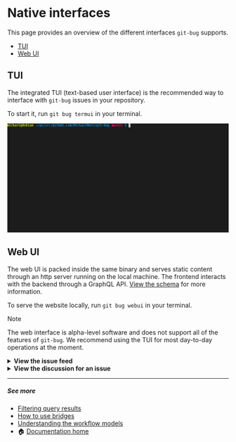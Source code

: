 # Native interfaces

This page provides an overview of the different interfaces `git-bug` supports.

<!-- mdformat-toc start --slug=github --maxlevel=4 --minlevel=2 -->

- [TUI](#tui)
- [Web UI](#web-ui)

<!-- mdformat-toc end -->

## TUI<a name="tui"></a>

The integrated TUI (text-based user interface) is the recommended way to
interface with `git-bug` issues in your repository.

To start it, run `git bug termui` in your terminal.

![TUI recording](../assets/tui-recording.gif)

## Web UI<a name="web-ui"></a>

The web UI is packed inside the same binary and serves static content through an
http server running on the local machine. The frontend interacts with the
backend through a GraphQL API. [View the schema][gql-schema] for more
information.

To serve the website locally, run `git bug webui` in your terminal.

> [!NOTE]
> The web interface is alpha-level software and does not support all of the
> features of `git-bug`. We recommend using the TUI for most day-to-day
> operations at the moment.

<details>
<summary><strong>View the issue feed</strong></summary>
<center> <img
  alt="An example of viewing the issue feed in the web interface"
  src="../assets/web-screenshot-feed.png"
  width="880"
/></center>
</details>

<details>
<summary><strong>View the discussion for an issue</strong></summary>
<center><img
  alt="An example of viewing the discussion for an issue in the web interface"
  src="../assets/web-screenshot-comments.png"
  width="880"
/></center>
</details>

______________________________________________________________________

##### See more

- [Filtering query results][docs/usage/filter]
- [How to use bridges][docs/usage/bridges]
- [Understanding the workflow models][docs/usage/workflows]
- :house: [Documentation home][docs/home]

[docs/home]: ../README.md
[docs/usage/bridges]: ./bridges.md
[docs/usage/filter]: ./query-language.md
[docs/usage/workflows]: ./workflows.md
[gql-schema]: ../../api/graphql/schema
